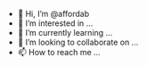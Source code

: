 - 👋 Hi, I’m @affordab
- 👀 I’m interested in ...
- 🌱 I’m currently learning ...
- 💞️ I’m looking to collaborate on ...
- 📫 How to reach me ...

<!---
affordab/affordab is a ✨ special ✨ repository because its `README.md` (this file) appears on your GitHub profile.
You can click the Preview link to take a look at your changes.
--->
